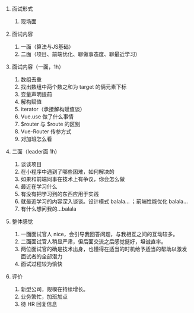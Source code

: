 1. 面试形式
   1. 现场面

2. 面试内容
   1. 一面（算法与JS基础）
   2. 二面（项目、前端优化、聊做事态度、聊最近学习）

3. 面试内容（一面，1h）
   1. 数组去重
   2. 找出数组中两个数之和为 target 的俩元素下标
   3. 变量声明提前
   4. 解构赋值
   5. iterator（承接解构赋值谈）
   6. Vue.use 做了什么事情
   7. $router 与 $route 的区别
   8. Vue-Router 传参方式
   9. 对加班怎么看
   
4. 二面（leader面 1h）
   1. 谈谈项目
   2. 在小程序中遇到了哪些困难，如何解决的
   3. 如果和前端同事在技术上有争议，你会怎么做
   4. 最近在学习什么
   5. 有没有把学习到的东西应用于实践
   6. 就最近学习的内容深入谈谈。设计模式 balala... ；前端性能优化 balala...
   7. 有什么想问我的...balala

4. 整体感觉
   1. 一面面试官人 nice，会引导我回答问题，与我相互之间的互动较多。
   2. 二面面试官人稍显严肃，但后面交流之后感觉挺好，坦诚直率。
   3. 两位面试官的确是技术出身，也懂得在适当的时机给予适当的帮助以激发面试者的全部潜力
   4. 面试过程较为愉快
   
5. 评价
   1. 新型公司，规模在持续增长。
   2. 业务繁忙，加班加点
   3. 待 HR 回复信息

